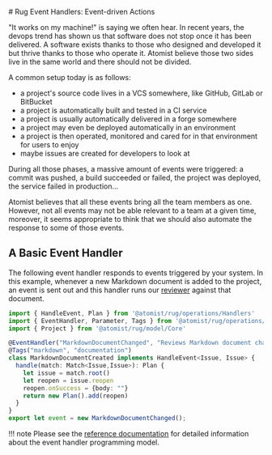 # Rug Event Handlers: Event-driven Actions

"It works on my machine!" is saying we often hear. In recent years, the devops
trend has shown us that software does not stop once it has been delivered.
A software exists thanks to those who designed and developed it but thrive
thanks to those who operate it. Atomist believe those two sides live in the
same world and there should not be divided.

A common setup today is as follows:

*   a project's source code lives in a VCS somewhere, like GitHub, GitLab or
    BitBucket
*   a project is automatically built and tested in a CI service
*   a project is usually automatically delivered in a forge somewhere
*   a project may even be deployed automatically in an environment
*   a project is then operated, monitored and cared for in that environment for
    users to enjoy
*   maybe issues are created for developers to look at

During all those phases, a massive amount of events were triggered: a commit
was pushed, a build succeeded or failed, the project was deployed, the service
failed in production...

Atomist believes that all these events bring all the team members as one.
However, not all events may not be able relevant to a team at a given time,
moreover, it seems appropriate to think that we should also automate the
response to some of those events.

## A Basic Event Handler

The following event handler responds to events triggered by your system. In this
example, whenever a new Markdown document is added to the project, an event
is sent out and this handler runs our [reviewer](reviewers.md) against that
document.

```typescript
import { HandleEvent, Plan } from '@atomist/rug/operations/Handlers'
import { EventHandler, Parameter, Tags } from '@atomist/rug/operations/Decorators'
import { Project } from '@atomist/rug/model/Core'

@EventHandler("MarkdownDocumentChanged", "Reviews Markdown document changes",  "/issue")
@Tags("markdown", "documentation")
class MarkdownDocumentCreated implements HandleEvent<Issue, Issue> {
  handle(match: Match<Issue,Issue>): Plan {
    let issue = match.root()
    let reopen = issue.reopen
    reopen.onSuccess = {body: ""}
    return new Plan().add(reopen)
  }
}
export let event = new MarkdownDocumentChanged();
```

!!! note
    Please see the [reference documentation][rugevhdlref] for detailed
    information about the event handler programming model.

[rugevhdlref]: /reference/rug/handlers.md
